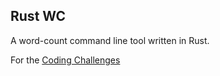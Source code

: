 ## Rust WC

A word-count command line tool written in Rust.

For the [Coding Challenges](https://codingchallenges.fyi/challenges/challenge-wc)